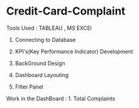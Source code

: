 # Credit-Card-Complaint

Tools Used : TABLEAU , MS EXCEl

1. Connecting to Database

2. KPI's(Key Performance Indicator) Development 

3. BackGround Design

4. Dashboard Layouting

5. Filter Panel


Work in the DashBoard :  1. Total Complaints
